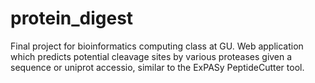 # protein_digest
Final project for bioinformatics computing class at GU. Web application which predicts potential cleavage sites by various proteases given a sequence or uniprot accessio, similar to the ExPASy PeptideCutter tool.
